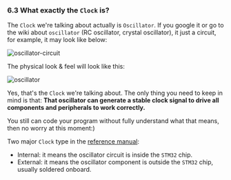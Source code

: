 ### <a name="what-exactly-the-clock-is">6.3 What exactly the `Clock` is?</a>

The `Clock` we're talking about actually is `Oscillator`. If you google it or go to the wiki about `oscillator` (RC oscillator, crystal oscillator), it just a circuit, for example, it may look like below:

![oscillator-circuit](../../images/oscillator-circuit.png)

The physical look & feel will look like this:

![oscillator](../../images/oscillator.png)

Yes, that's the `Clock` we're talking about. The only thing you need to keep in mind is that: **That oscillator can generate a stable clock signal to drive all components and peripherals to work correctly.** 

You still can code your program without fully understand what that means, then no worry at this moment:)

Two major `Clock` type in the [reference manual](https://github.com/wisonye/rust-embedded-with-stm32f4/blob/master/stm32f4-reference-manual.pdf):

- Internal: it means the oscillator circuit is inside the `STM32` chip.
- External: it means the oscillator component is outside the `STM32` chip, usually soldered onboard.
